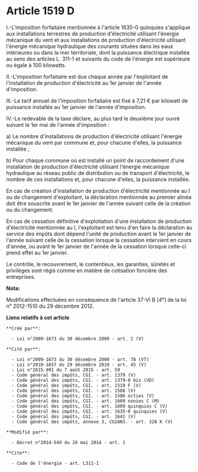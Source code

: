 # Article 1519 D

I.-L'imposition forfaitaire mentionnée à l'article 1635-0 quinquies s'applique aux installations terrestres de production
d'électricité utilisant l'énergie mécanique du vent et aux installations de production d'électricité utilisant l'énergie
mécanique hydraulique des courants situées dans les eaux intérieures ou dans la mer territoriale, dont la puissance
électrique installée au sens des articles L. 311-1 et suivants du code de l'énergie est supérieure ou égale à 100 kilowatts. 

II.-L'imposition forfaitaire est due chaque année par l'exploitant de l'installation de production d'électricité au 1er
janvier de l'année d'imposition. 

III.-Le tarif annuel de l'imposition forfaitaire est fixé à 7,21 € par kilowatt de puissance installée au 1er janvier de
l'année d'imposition. 

IV.-Le redevable de la taxe déclare, au plus tard le deuxième jour ouvré suivant le 1er mai de l'année d'imposition : 

a) Le nombre d'installations de production d'électricité utilisant l'énergie mécanique du vent par commune et, pour chacune
d'elles, la puissance installée ; 

b) Pour chaque commune où est installé un point de raccordement d'une installation de production d'électricité utilisant
l'énergie mécanique hydraulique au réseau public de distribution ou de transport d'électricité, le nombre de ces
installations et, pour chacune d'elles, la puissance installée. 

En cas de création d'installation de production d'électricité mentionnée au I ou de changement d'exploitant, la déclaration
mentionnée au premier alinéa doit être souscrite avant le 1er janvier de l'année suivant celle de la création ou du
changement. 

En cas de cessation définitive d'exploitation d'une installation de production d'électricité mentionnée au I, l'exploitant
est tenu d'en faire la déclaration au service des impôts dont dépend l'unité de production avant le 1er janvier de l'année
suivant celle de la cessation lorsque la cessation intervient en cours d'année, ou avant le 1er janvier de l'année de la
cessation lorsque celle-ci prend effet au 1er janvier. 

Le contrôle, le recouvrement, le contentieux, les garanties, sûretés et privilèges sont régis comme en matière de cotisation
foncière des entreprises.

**Nota:**

Modifications effectuées en conséquence de l'article  37-VI B [4°] de la loi n° 2012-1510 du 29 décembre 2012.

**Liens relatifs à cet article**

	**Créé par**:

	  - Loi n°2009-1673 du 30 décembre 2009 - art. 2 (V)

	**Cité par**:

	  - Loi n°2009-1673 du 30 décembre 2009 - art. 78 (VT)
	  - Loi n°2010-1657 du 29 décembre 2010 - art. 45 (V)
	  - Loi n°2015-991 du 7 août 2015 - art. 59
	  - Code général des impôts, CGI. - art. 1379 (V)
	  - Code général des impôts, CGI. - art. 1379-0 bis (VD)
	  - Code général des impôts, CGI. - art. 1519 F (V)
	  - Code général des impôts, CGI. - art. 1586 (V)
	  - Code général des impôts, CGI. - art. 1586 octies (V)
	  - Code général des impôts, CGI. - art. 1609 nonies C (M)
	  - Code général des impôts, CGI. - art. 1609 quinquies C (V)
	  - Code général des impôts, CGI. - art. 1635-0 quinquies (V)
	  - Code général des impôts, CGI. - art. 1641 (V)
	  - Code général des impôts, annexe 3, CGIAN3. - art. 328 K (V)

	**Modifié par**:

	  - Décret n°2014-549 du 26 mai 2014 - art. 1

	**Cite**:

	  - Code de l'énergie - art. L311-1
